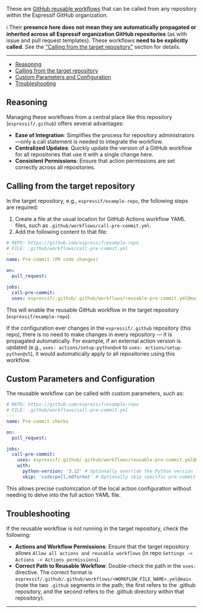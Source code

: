 These are [GitHub reusable workflows](https://docs.github.com/en/actions/sharing-automations/reusing-workflows) that can be called from any repository within the Espressif GitHub organization.

ℹ️ Their **presence here does not mean they are automatically propagated or inherited across all Espressif organization GitHub repositories** (as with issue and pull request templates). These workflows **need to be explicitly called**. See the ["Calling from the target repository"](#calling-from-the-target-repository) section for details.

---

- [Reasoning](#reasoning)
- [Calling from the target repository](#calling-from-the-target-repository)
- [Custom Parameters and Configuration](#custom-parameters-and-configuration)
- [Troubleshooting](#troubleshooting)

## Reasoning

Managing these workflows from a central place like this repository (`espressif/.github`) offers several advantages:

- **Ease of Integration**: Simplifies the process for repository administrators—only a call statement is needed to integrate the workflow.
- **Centralized Updates**: Quickly update the version of a GitHub workflow for all repositories that use it with a single change here.
- **Consistent Permissions**: Ensure that action permissions are set correctly across all repositories.

## Calling from the target repository

In the target repository, e.g., `espressif/example-repo`, the following steps are required:

1. Create a file at the usual location for GitHub Actions workflow YAML files, such as `.github/workflows/call-pre-commit.yml`.
2. Add the following content to that file:

```yaml
# REPO: https://github.com/espressif/example-repo
# FILE: .github/workflows/call-pre-commit.yml
---
name: Pre-commit (PR code changes)

on:
  pull_request:

jobs:
  call-pre-commit:
  uses: espressif/.github/.github/workflows/reusable-pre-commit.yml@main
```

This will enable the reusable GitHub workflow in the target repository (`espressif/example-repo`).

If the configuration ever changes in the `espressif/.github` repository (this repo), there is no need to make changes in every repository — it is propagated automatically. For example, if an external action version is updated (e.g., `uses: actions/setup-python@v4` to `uses: actions/setup-python@v5`), it would automatically apply to all repositories using this workflow.

## Custom Parameters and Configuration

The reusable workflow can be called with custom parameters, such as:

```yaml
# REPO: https://github.com/espressif/example-repo
# FILE: .github/workflows/call-pre-commit.yml
---
name: Pre-commit checks

on:
  pull_request:

jobs:
  call-pre-commit:
    uses: espressif/.github/.github/workflows/reusable-pre-commit.yml@main
    with:
      python-version: '3.12' # Optionally override the Python version
      skip: 'codespell,mdformat' # Optionally skip specific pre-commit hooks in CI
```

This allows precise customization of the local action configuration without needing to delve into the full action YAML file.

## Troubleshooting

If the reusable workflow is not running in the target repository, check the following:

- **Actions and Workflow Permissions**: Ensure that the target repository allows `Allow all actions and reusable workflows` (in repo `Settings -> Actions -> Actions permissions`).
- **Correct Path to Reusable Workflow**: Double-check the path in the `uses:` directive. The correct format is `espressif/.github/.github/workflows/<WORKFLOW_FILE_NAME>.yml@main` (note the two `.github` segments in the path; the first refers to the .github repository, and the second refers to the .github directory within that repository).

---
